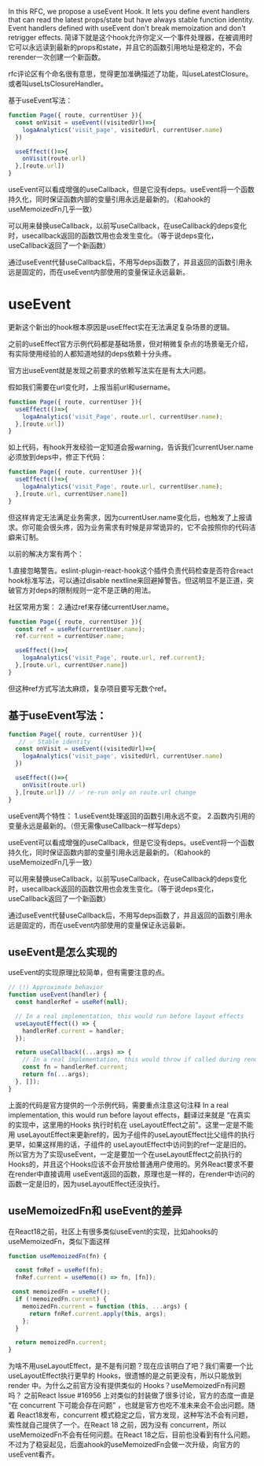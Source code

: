In this RFC, we propose a useEvent Hook. It lets you define event handlers that can read the latest props/state but have always stable function identity. Event handlers defined with useEvent don't break memoization and don't retrigger effects.
简译下就是这个hook允许你定义一个事件处理器，在被调用时它可以永远读到最新的props和state，并且它的函数引用地址是稳定的，不会rerender一次创建一个新函数。

rfc评论区有个命名很有意思，觉得更加准确描述了功能，叫useLatestClosure。或者叫useLtsClosureHandler。

基于useEvent写法：
```js
function Page({ route, currentUser }){
  const onVisit = useEvent((visitedUrl)=>{
    logaAnalytics('visit_page', visitedUrl, currentUser.name)
  })

  useEffect(()=>{
    onVisit(route.url)
  },[route.url])
}
```

useEvent可以看成增强的useCallback，但是它没有deps。useEvent将一个函数持久化，同时保证函数内部的变量引用永远是最新的。（和ahook的useMemoizedFn几乎一致）

可以用来替换useCallback，以前写useCallback，在useCallback的deps变化时，usecallback返回的函数饮用也会发生变化。（等于说deps变化，useCallback返回了一个新函数）

通过useEvent代替useCallback后，不用写deps函数了，并且返回的函数引用永远是固定的，而在useEvent内部使用的变量保证永远最新。

# useEvent

更新这个新出的hook根本原因是useEffect实在无法满足复杂场景的逻辑。

之前的useEffect官方示例代码都是基础场景，但对稍微复杂点的场景毫无介绍，有实际使用经验的人都知道地狱的deps依赖十分头疼。

官方出useEvent就是发现之前要求的依赖写法实在是有太大问题。

假如我们需要在url变化时，上报当前url和username。
```js
function Page({ route, currentUser }){
  useEffect(()=>{
    logaAnalytics('visit_Page', route.url, currentUser.name);
  },[route.url])
}
```

如上代码，有hook开发经验一定知道会报warning，告诉我们currentUser.name必须放到deps中，修正下代码：
```js
function Page({ route, currentUser }){
  useEffect(()=>{
    logaAnalytics('visit_Page', route.url, currentUser.name);
  },[route.url, currentUser.name])
}
```

但这样肯定无法满足业务需求，因为currentUser.name变化后，也触发了上报请求。你可能会很头疼，因为业务需求有时候是非常诡异的，它不会按照你的代码洁癖来订制。

以前的解决方案有两个：

1.直接忽略警告。eslint-plugin-react-hook这个插件负责代码检查是否符合react hook标准写法，可以通过disable nextline来回避掉警告。但这明显不是正道，突破官方对deps的限制规则一定不是正确的用法。

社区常用方案：
2.通过ref来存储currentUser.name。

```js
function Page({ route, currentUser }){
  const ref = useRef(currentUser.name);
  ref.current = currentUser.name;

  useEffect(()=>{
    logaAnalytics('visit_Page', route.url, ref.current);
  },[route.url, currentUser.name])
}
```
但这种ref方式写法太麻烦，复杂项目要写无数个ref。


## 基于useEvent写法：
```js
function Page({ route, currentUser }){
   // ✅ Stable identity
  const onVisit = useEvent((visitedUrl)=>{
    logaAnalytics('visit_page', visitedUrl, currentUser.name)
  })

  useEffect(()=>{
    onVisit(route.url)
  },[route.url]) // ✅ re-run only on route.url change
}

```

useEvent两个特性：
1.useEvent处理返回的函数引用永远不变。
2.函数内引用的变量永远是最新的。（但无需像useCallback一样写deps）

useEvent可以看成增强的useCallback，但是它没有deps。useEvent将一个函数持久化，同时保证函数内部的变量引用永远是最新的。（和ahook的useMemoizedFn几乎一致）

可以用来替换useCallback，以前写useCallback，在useCallback的deps变化时，usecallback返回的函数饮用也会发生变化。（等于说deps变化，useCallback返回了一个新函数）

通过useEvent代替useCallback后，不用写deps函数了，并且返回的函数引用永远是固定的，而在useEvent内部使用的变量保证永远最新。


## useEvent是怎么实现的

useEvent的实现原理比较简单，但有需要注意的点。
```js
// (!) Approximate behavior
function useEvent(handler) {
  const handlerRef = useRef(null);

  // In a real implementation, this would run before layout effects
  useLayoutEffect(() => {
    handlerRef.current = handler;
  });

  return useCallback((...args) => {
    // In a real implementation, this would throw if called during render
    const fn = handlerRef.current;
    return fn(...args);
  }, []);
}
```

上面的代码是官方提供的一个示例代码，需要重点注意这句注释 In a real implementation, this would run before layout effects，翻译过来就是 “在真实的实现中，这里用的Hooks 执行时机在 useLayoutEffect之前”。这里一定是不能用 useLayoutEffect来更新ref的，因为子组件的useLayoutEffect比父组件的执行更早，如果这样用的话，子组件的 useLayoutEffect中访问到的ref一定是旧的。所以官方为了实现useEvent，一定是要加一个在useLayoutEffect之前执行的Hooks的，并且这个Hooks应该不会开放给普通用户使用的。另外React要求不要在render中直接调用 useEvent返回的函数，原理也是一样的，在render中访问的函数一定是旧的，因为useLayoutEffect还没执行。


## useMemoizedFn和 useEvent的差异
在React18之前，社区上有很多类似useEvent的实现，比如ahooks的useMemoizedFn，类似下面这样
```js
function useMemoizedFn(fn) {

  const fnRef = useRef(fn);
  fnRef.current = useMemo(() => fn, [fn]);

 const memoizedFn = useRef();
  if (!memoizedFn.current) {
    memoizedFn.current = function (this, ...args) {
      return fnRef.current.apply(this, args);
    };
  }

  return memoizedFn.current;
}
```

为啥不用useLayoutEffect，是不是有问题？现在应该明白了吧？我们需要一个比useLayoutEffect执行更早的 Hooks，很遗憾的是之前更没有，所以只能放到 render 中。为什么之前官方没有提供类似的 Hooks？useMemoizedFn有问题吗？ 之前React Issue #16956 上对类似的封装做了很多讨论，官方的态度一直是 “在 concurrent 下可能会存在问题” ，也就是官方也吃不准未来会不会出问题。随着 React18发布，concurrent 模式稳定之后，官方发现，这种写法不会有问题，索性就自己提供了一个。在React 18 之前，因为没有 concurrent，所以useMemoizedFn不会有任何问题。在React 18之后，目前也没看到有什么问题。不过为了稳妥起见，后面ahook的useMemoizedFn会做一次升级，向官方的useEvent看齐。